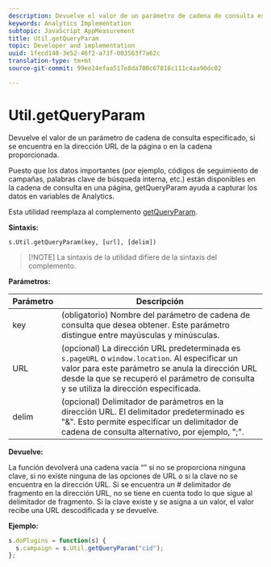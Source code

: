 ```yaml
---
description: Devuelve el valor de un parámetro de cadena de consulta especificado, si se encuentra en la dirección URL de la página o en la cadena proporcionada.
keywords: Analytics Implementation
subtopic: JavaScript AppMeasurement
title: Util.getQueryParam
topic: Developer and implementation
uuid: 1fecd148-3e52-46f2-a73f-003563f7a62c
translation-type: tm+mt
source-git-commit: 99ee24efaa517e8da700c67818c111c4aa90dc02

---
```



# Util.getQueryParam

Devuelve el valor de un parámetro de cadena de consulta especificado, si se encuentra en la dirección URL de la página o en la cadena proporcionada.

Puesto que los datos importantes (por ejemplo, códigos de seguimiento de campañas, palabras clave de búsqueda interna, etc.) están disponibles en la cadena de consulta en una página, getQueryParam ayuda a capturar los datos en variables de Analytics.

Esta utilidad reemplaza al complemento [getQueryParam](/help/implement/js-implementation/plugins/getqueryparam.md).

**Sintaxis:**

```
s.Util.getQueryParam(key, [url], [delim])
```

> [!NOTE] La sintaxis de la utilidad difiere de la sintaxis del complemento.

**Parámetros:**

| Parámetro | Descripción |
|---|---|
| key | (obligatorio) Nombre del parámetro de cadena de consulta que desea obtener. Este parámetro distingue entre mayúsculas y minúsculas. |
| URL | (opcional) La dirección URL predeterminada es `s.pageURL` o `window.location`. Al especificar un valor para este parámetro se anula la dirección URL desde la que se recuperó el parámetro de consulta y se utiliza la dirección especificada. |
| delim | (opcional) Delimitador de parámetros en la dirección URL. El delimitador predeterminado es "&amp;". Esto permite especificar un delimitador de cadena de consulta alternativo, por ejemplo, ";". |

**Devuelve:**

La función devolverá una cadena vacía “” si no se proporciona ninguna clave, si no existe ninguna de las opciones de URL o si la clave no se encuentra en la dirección URL. Si se encuentra un # delimitador de fragmento en la dirección URL, no se tiene en cuenta todo lo que sigue al delimitador de fragmento. Si la clave existe y se asigna a un valor, el valor recibe una URL descodificada y se devuelve.

**Ejemplo:**

```js
s.doPlugins = function(s) { 
  s.campaign = s.Util.getQueryParam("cid"); 
};
```

